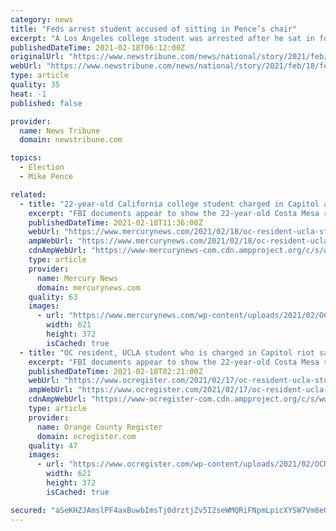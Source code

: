 ```yaml
---
category: news
title: "Feds arrest student accused of sitting in Pence’s chair"
excerpt: "A Los Angeles college student was arrested after he sat in former Vice President Mike Pence’s chair in the Senate chambers during the insurrection at the U."
publishedDateTime: 2021-02-18T06:12:00Z
originalUrl: "https://www.newstribune.com/news/national/story/2021/feb/18/feds-arrest-student-accused-of-sitting-in-pences-chair/860542/"
webUrl: "https://www.newstribune.com/news/national/story/2021/feb/18/feds-arrest-student-accused-of-sitting-in-pences-chair/860542/"
type: article
quality: 35
heat: -1
published: false

provider:
  name: News Tribune
  domain: newstribune.com

topics:
  - Election
  - Mike Pence

related:
  - title: "22-year-old California college student charged in Capitol attack sat in Pence’s chair, FBI says"
    excerpt: "FBI documents appear to show the 22-year-old Costa Mesa resident carrying a flag as he walks through different areas of the Capitol during the Jan. 6 riot"
    publishedDateTime: 2021-02-18T11:36:00Z
    webUrl: "https://www.mercurynews.com/2021/02/18/oc-resident-ucla-student-who-is-charged-in-capitol-riot-sat-in-pences-chair-came-close-to-pelosis-office-documents-allege/"
    ampWebUrl: "https://www.mercurynews.com/2021/02/18/oc-resident-ucla-student-who-is-charged-in-capitol-riot-sat-in-pences-chair-came-close-to-pelosis-office-documents-allege/amp/"
    cdnAmpWebUrl: "https://www-mercurynews-com.cdn.ampproject.org/c/s/www.mercurynews.com/2021/02/18/oc-resident-ucla-student-who-is-charged-in-capitol-riot-sat-in-pences-chair-came-close-to-pelosis-office-documents-allege/amp/"
    type: article
    provider:
      name: Mercury News
      domain: mercurynews.com
    quality: 63
    images:
      - url: "https://www.mercurynews.com/wp-content/uploads/2021/02/OCR-L-CMCAPITOL-0217-02.jpg?w=621&h=372"
        width: 621
        height: 372
        isCached: true
  - title: "OC resident, UCLA student who is charged in Capitol riot sat in Pence’s chair, came close to Pelosi’s office, documents allege"
    excerpt: "FBI documents appear to show the 22-year-old Costa Mesa resident carrying a flag as he walks through different areas of the Capitol during the Jan. 6 riot"
    publishedDateTime: 2021-02-18T02:21:00Z
    webUrl: "https://www.ocregister.com/2021/02/17/oc-resident-ucla-student-who-is-charged-in-capitol-riot-sat-in-pences-chair-came-close-to-pelosis-office-documents-allege/"
    ampWebUrl: "https://www.ocregister.com/2021/02/17/oc-resident-ucla-student-who-is-charged-in-capitol-riot-sat-in-pences-chair-came-close-to-pelosis-office-documents-allege/amp/"
    cdnAmpWebUrl: "https://www-ocregister-com.cdn.ampproject.org/c/s/www.ocregister.com/2021/02/17/oc-resident-ucla-student-who-is-charged-in-capitol-riot-sat-in-pences-chair-came-close-to-pelosis-office-documents-allege/amp/"
    type: article
    provider:
      name: Orange County Register
      domain: ocregister.com
    quality: 47
    images:
      - url: "https://www.ocregister.com/wp-content/uploads/2021/02/OCR-L-CMCAPITOL-0217-02-3.jpg?w=621&h=372"
        width: 621
        height: 372
        isCached: true

secured: "aSeKHZJAmslPF4axBuwbImsTj0drztjZv5I2seWMQRiFNpmLpicXYSW7Vm8eQ1oKYjE3oP8oIu/wB9SywBDirdhnfmALnQ6849EEXPOq8Oa+CXjm/v8mllxJrg4BEM5NDSen3oo79PUmSlq2DvtXGwGwBE8rgvzayiY9SA9DEK5hjNkzxGbEaz/kt9CGHxcBHvD33qd359pLpGuyCcP1JKkeEpmWI6FQolR7Cz2P0gZjF+W+FvB7qi8VMDqoh27FfOqxdoRYnoKwKP0A4i5sS+7A2EubpFvwnw4OPIh8CKXFRw4dS8Z0xzZUScIMWZnqRsipQp1uelPQZYBsz9mKBGs2eUMTDEZegFuBsLKabVY=;XBUxh6NVIBB0euZe23lBFQ=="
---
```


